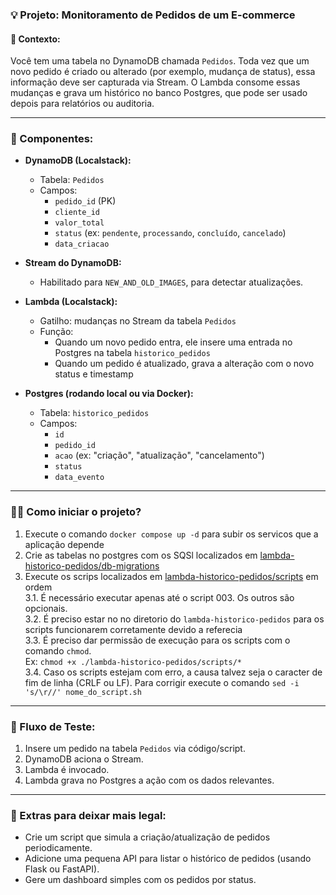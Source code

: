 ### 💡 **Projeto: Monitoramento de Pedidos de um E-commerce**

#### 📘 Contexto:
Você tem uma tabela no DynamoDB chamada `Pedidos`. Toda vez que um novo pedido é criado ou alterado (por exemplo, mudança de status), essa informação deve ser capturada via Stream. O Lambda consome essas mudanças e grava um histórico no banco Postgres, que pode ser usado depois para relatórios ou auditoria.

---

### 🔧 Componentes:

- **DynamoDB (Localstack):**
  - Tabela: `Pedidos`
  - Campos:
    - `pedido_id` (PK)
    - `cliente_id`
    - `valor_total`
    - `status` (ex: `pendente`, `processando`, `concluído`, `cancelado`)
    - `data_criacao`

- **Stream do DynamoDB:**
  - Habilitado para `NEW_AND_OLD_IMAGES`, para detectar atualizações.

- **Lambda (Localstack):**
  - Gatilho: mudanças no Stream da tabela `Pedidos`
  - Função:
    - Quando um novo pedido entra, ele insere uma entrada no Postgres na tabela `historico_pedidos`
    - Quando um pedido é atualizado, grava a alteração com o novo status e timestamp

- **Postgres (rodando local ou via Docker):**
  - Tabela: `historico_pedidos`
  - Campos:
    - `id`
    - `pedido_id`
    - `acao` (ex: "criação", "atualização", "cancelamento")
    - `status`
    - `data_evento`

---

### 🏃‍♂️ Como iniciar o projeto?

1. Execute o comando `docker compose up -d` para subir os servicos que a aplicação depende
2. Crie as tabelas no postgres com os SQSl localizados em [lambda-historico-pedidos/db-migrations](lambda-historico-pedidos/db-migrations)
3. Execute os scrips localizados em [lambda-historico-pedidos/scripts](lambda-historico-pedidos/scripts)
em ordem  
  3.1. É necessário executar apenas até o script 003. Os outros são opcionais.  
  3.2. É preciso estar no no diretorio do `lambda-historico-pedidos` para os scripts funcionarem
  corretamente devido a referecia  
  3.3. É preciso dar permissão de execução para os scripts com o comando `chmod`.  
  Ex: `chmod +x ./lambda-historico-pedidos/scripts/*`  
  3.4. Caso os scripts estejam com erro, a causa talvez seja o caracter de fim de linha (CRLF ou LF).
  Para corrigir execute o comando `sed -i 's/\r//' nome_do_script.sh`  

---

### 🧪 Fluxo de Teste:

1. Insere um pedido na tabela `Pedidos` via código/script.
2. DynamoDB aciona o Stream.
3. Lambda é invocado.
4. Lambda grava no Postgres a ação com os dados relevantes.

---

### 🚀 Extras para deixar mais legal:

- Crie um script que simula a criação/atualização de pedidos periodicamente.
- Adicione uma pequena API para listar o histórico de pedidos (usando Flask ou FastAPI).
- Gere um dashboard simples com os pedidos por status.